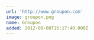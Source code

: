 ```yaml
---
url: 'http://www.groupon.com'
image: groupon.png
name: Groupon
added: 2012-08-08T16:17:40.000Z
---
```

